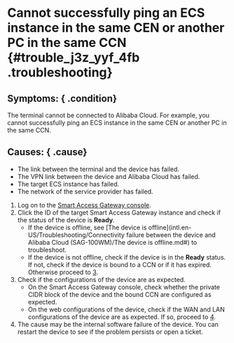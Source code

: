 # Cannot successfully ping an ECS instance in the same CEN or another PC in the same CCN {#trouble_j3z_yyf_4fb .troubleshooting}

## Symptoms: { .condition}

The terminal cannot be connected to Alibaba Cloud. For example, you cannot successfully ping an ECS instance in the same CEN or another PC in the same CCN.

## Causes: { .cause}

-   The link between the terminal and the device has failed.
-   The VPN link between the device and Alibaba Cloud has failed.
-   The target ECS instance has failed.
-   The network of the service provider has failed.

1.  Log on to the [Smart Access Gateway console](https://smartag.console.aliyun.com/sag/cn-shanghai/sags). 
2.  Click the ID of the target Smart Access Gateway instance and check if the status of the device is **Ready**. 
    -   If the device is offline, see [The device is offline](intl.en-US/Troubleshooting/Connectivity failure between the device and Alibaba Cloud (SAG-100WM)/The device is offline.md#) to troubleshoot.
    -   If the device is not offline, check if the device is in the **Ready** status. If not, check if the device is bound to a CCN or if it has expired. Otherwise proceed to [3](#step3).
3.  Check if the configurations of the device are as expected. 
    -   On the Smart Access Gateway console, check whether the private CIDR block of the device and the bound CCN are configured as expected.
    -   On the web configurations of the device, check if the WAN and LAN configurations of the device are as expected. If so, proceed to [4](#step4).
4.  The cause may be the internal software failure of the device. You can restart the device to see if the problem persists or open a ticket. 

